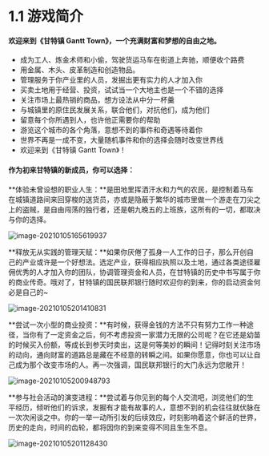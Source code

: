# 1.1 游戏简介

#### 欢迎来到《甘特镇 Gantt Town》，一个充满财富和梦想的自由之地。

- 成为工人、炼金术师和小偷，驾驶货运马车在街道上奔驰，顺便收个路费
- 用金属、木头、皮革制造和创造物品。
- 管理服务于你产业里的人员，发掘出更有实力的人才加入你
- 买卖土地用于经营、投资，试试当一个大地主也是一个不错的选择
- 关注市场上最热销的商品，想方设法从中分一杯羹
- 与城镇里的原住民发展关系，联合他们，对抗他们，成为他们
- 留意每个你所遇到人，也许他正需要你的帮助
- 游览这个城市的各个角落，意想不到的事件和奇遇等待着你
- 世界不再是一成不变，大量随机事件和你的选择会随时改变世界线
- 欢迎来到《甘特镇 Gantt Town》！



#### 作为初来甘特镇的新成员，你可以选择：



**体验未曾设想的职业人生：**是田地里挥洒汗水和力气的农民，是控制着马车在城镇道路间来回穿梭的送货员，亦或是隐蔽于繁华的城市里做一个游走在刀尖之上的盗贼，是自由闯荡的独行者，还是朝九晚五的上班族，这所有的一切，都取决与你的选择。

![image-20210105165619937](https://tva1.sinaimg.cn/large/0081Kckwly1gmcx87pqnsj30te09b1bf.jpg)



**释放无从实践的管理天赋：**如果你厌倦了孤身一人工作的日子，那么开创自己的产业或许是一个好想法。选定产业，获得相应执照以及土地，通过各类途径雇佣优秀的人才加入你的团队，协调管理资金和人员，在甘特镇的历史中书写属于你的商业传奇。哦对了，甘特镇的国民联邦银行随时欢迎你的到来，你的启动资金何必是自己的~

![image-20210105201410831](https://tva1.sinaimg.cn/large/0081Kckwly1gmd2y0q28fj30te09f7pn.jpg)



**尝试一次小型的商业投资：**有时候，获得金钱的方法不只有努力工作一种途径，当你有了一定资金之后，何不考虑投资一家潜力无限的公司呢？在它还是幼苗的时候买入份额，等成长到参天时卖出，这是何等美妙的瞬间！记得时刻关注市场的动向，通向财富的道路总是藏在不经意的转瞬之间。如果你愿意，你也可以让自己成为那个改变市场的人。再一次强调，国民联邦银行的大门永远为您敞开！

![image-20210105200948793](https://tva1.sinaimg.cn/large/0081Kckwly1gmd2thcrgoj30sk08f1ct.jpg)



**参与社会活动的演变进程：**尝试着与你见到的每个人交流吧，浏览他们的生平经历，倾听他们的诉求，发掘有才能有故事的人，意想不到的机会往往就伏脉在一次次闲谈之中。你的一举一动所引发的后续效应，时刻影响着这个鲜活的世界，历史的走向，时间的齿轮，都将因你的到来变得不同且生生不息。

![image-20210105201128430](https://tva1.sinaimg.cn/large/0081Kckwly1gmd2v7l4fzj30tb08116j.jpg)